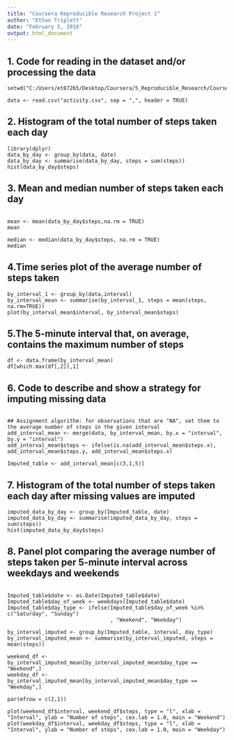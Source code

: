 ```yaml
---
title: "Coursera Reproducible Research Project 1"
author: "Ethan Triplett"
date: "February 5, 2016"
output: html_document
---
```


## 1. Code for reading in the dataset and/or processing the data

```{r, echo=FALSE}
setwd("C:/Users/et87265/Desktop/Coursera/5_Reproducible_Research/Course_Project_1/Data")
```


```{r, echo=TRUE}
data <- read.csv("activity.csv", sep = ",", header = TRUE)
```

## 2. Histogram of the total number of steps taken each day

```{r, echo=TRUE}
library(dplyr)
data_by_day <- group_by(data, date)
data_by_day <- summarise(data_by_day, steps = sum(steps))
hist(data_by_day$steps)
```


## 3. Mean and median number of steps taken each day

```{r, echo=TRUE}

mean <- mean(data_by_day$steps,na.rm = TRUE)
mean

median <- median(data_by_day$steps, na.rm = TRUE)
median
```

## 4.Time series plot of the average number of steps taken

```{r, echo=TRUE}
by_interval_1 <- group_by(data,interval)
by_interval_mean <- summarise(by_interval_1, steps = mean(steps, na.rm=TRUE))
plot(by_interval_mean$interval, by_interval_mean$steps)
```


## 5.The 5-minute interval that, on average, contains the maximum number of steps

```{r, echo=TRUE}
df <- data.frame(by_interval_mean)
df[which.max(df[,2]),1]
```

## 6. Code to describe and show a strategy for imputing missing data

```{r, echo=TRUE}

## Assignment algorithm: for observations that are "NA", set them to the average number of steps in the given interval
add_interval_mean <- merge(data, by_interval_mean, by.x = "interval", by.y = "interval")
add_interval_mean$steps <- ifelse(is.na(add_interval_mean$steps.x), add_interval_mean$steps.y, add_interval_mean$steps.x)

Imputed_table <- add_interval_mean[c(3,1,5)]
```

## 7. Histogram of the total number of steps taken each day after missing values are imputed

```{r, echo=TRUE}
imputed_data_by_day <- group_by(Imputed_table, date)
imputed_data_by_day <- summarise(imputed_data_by_day, steps = sum(steps))
hist(imputed_data_by_day$steps)
```

## 8. Panel plot comparing the average number of steps taken per 5-minute interval across weekdays and weekends

```{r, echo=TRUE}

Imputed_table$date <- as.Date(Imputed_table$date)
Imputed_table$day_of_week <- weekdays(Imputed_table$date)
Imputed_table$day_type <- ifelse(Imputed_table$day_of_week %in% c("Saturday", "Sunday")
                                 , "Weekend", "Weekday")

by_interval_imputed <- group_by(Imputed_table, interval, day_type)
by_interval_imputed_mean <- summarise(by_interval_imputed, steps = mean(steps))

weekend_df <- by_interval_imputed_mean[by_interval_imputed_mean$day_type == "Weekend",]
weekday_df <- by_interval_imputed_mean[by_interval_imputed_mean$day_type == "Weekday",]

par(mfrow = c(2,1))

plot(weekend_df$interval, weekend_df$steps, type = "l", xlab = "Interval", ylab = "Number of steps", cex.lab = 1.0, main = "Weekend")
plot(weekday_df$interval, weekday_df$steps, type = "l", xlab = "Interval", ylab = "Number of steps", cex.lab = 1.0, main = "Weekday")
```



